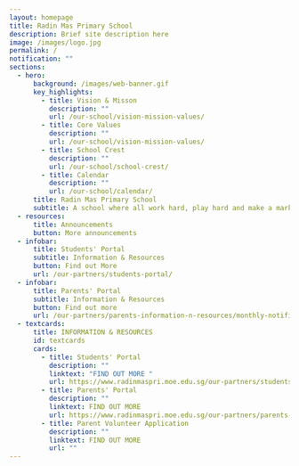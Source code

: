 ```yaml
---
layout: homepage
title: Radin Mas Primary School
description: Brief site description here
image: /images/logo.jpg
permalink: /
notification: ""
sections:
  - hero:
      background: /images/web-banner.gif
      key_highlights:
        - title: Vision & Misson
          description: ""
          url: /our-school/vision-mission-values/
        - title: Core Values
          description: ""
          url: /our-school/vision-mission-values/
        - title: School Crest
          description: ""
          url: /our-school/school-crest/
        - title: Calendar
          description: ""
          url: /our-school/calendar/
      title: Radin Mas Primary School
      subtitle: A school where all work hard, play hard and make a mark
  - resources:
      title: Announcements
      button: More announcements
  - infobar:
      title: Students' Portal
      subtitle: Information & Resources
      button: Find out More
      url: /our-partners/students-portal/
  - infobar:
      title: Parents' Portal
      subtitle: Information & Resources
      button: Find out more
      url: /our-partners/parents-information-n-resources/monthly-notifications/
  - textcards:
      title: INFORMATION & RESOURCES
      id: textcards
      cards:
        - title: Students' Portal
          description: ""
          linktext: "FIND OUT MORE "
          url: https://www.radinmaspri.moe.edu.sg/our-partners/students-portal/
        - title: Parents' Portal
          description: ""
          linktext: FIND OUT MORE
          url: https://www.radinmaspri.moe.edu.sg/our-partners/parents-information-n-resources/monthly-notifications/
        - title: Parent Volunteer Application
          description: ""
          linktext: FIND OUT MORE
          url: ""
---
```


